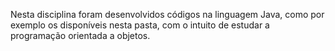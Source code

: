 Nesta disciplina foram desenvolvidos códigos na linguagem Java, como por exemplo os disponíveis nesta pasta, com o intuito de estudar a programação orientada a objetos.

